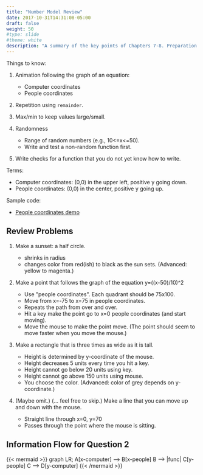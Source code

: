```yaml
---
title: "Number Model Review"
date: 2017-10-31T14:31:08-05:00
draft: false
weight: 50
#type: slide
#theme: white
description: "A summary of the key points of Chapters 7-8. Preparation for a test."
---
```


Things to know:

1. Animation following the graph of an equation:
     - Computer coordinates
     - People coordinates

2. Repetition using `remainder`.

3. Max/min to keep values large/small.

4. Randomness
     - Range of random numbers (e.g., 10<=x<=50).
     - Write and test a non-random function first.

5. Write checks for a function that you do not yet know how to write.


Terms: 

- Computer coordinates: (0,0) in the upper left, positive y going down.
- People coordinates: (0,0) in the center, positive y going up.

Sample code:

- [People coordinates demo](people-coordinates-demo.rkt)

## Review Problems

1. Make a sunset: a half circle. 
    - shrinks in radius
    - changes color from red(ish) to black as the sun sets. 
(Advanced: yellow to magenta.)

2. Make a point that follows the graph of the equation y=((x-50)/10)^2
    - Use "people coordinates". Each quadrant should be 75x100.
    - Move from x=-75 to x=75 in people coordinates.
    - Repeats the path from over and over.
    - Hit a key make the point go to x=0 people coordinates (and start moving).
    - Move the mouse to make the point move. (The point should seem to move faster when you move the mouse.)

3. Make a rectangle that is three times as wide as it is tall.
    - Height is determined by y-coordinate of the mouse.
    - Height decreases 5 units every time you hit a key.
    - Height cannot go below 20 units using key.
    - Height cannot go above 150 units using mouse.
    - You choose the color.
     (Advanced: color of grey depends on y-coordinate.)

4. (Maybe omit.) (... feel free to skip.) 
    Make a line that you can move up and down with the mouse. 
    - Straight line through x=0, y=70
    - Passes through the point where the mouse is sitting.


## Information Flow for Question 2

{{< mermaid >}}
graph LR;
   A[x-computer] --> B[x-people]
   B --> |func| C[y-people]
   C --> D[y-computer]
{{< /mermaid >}}
